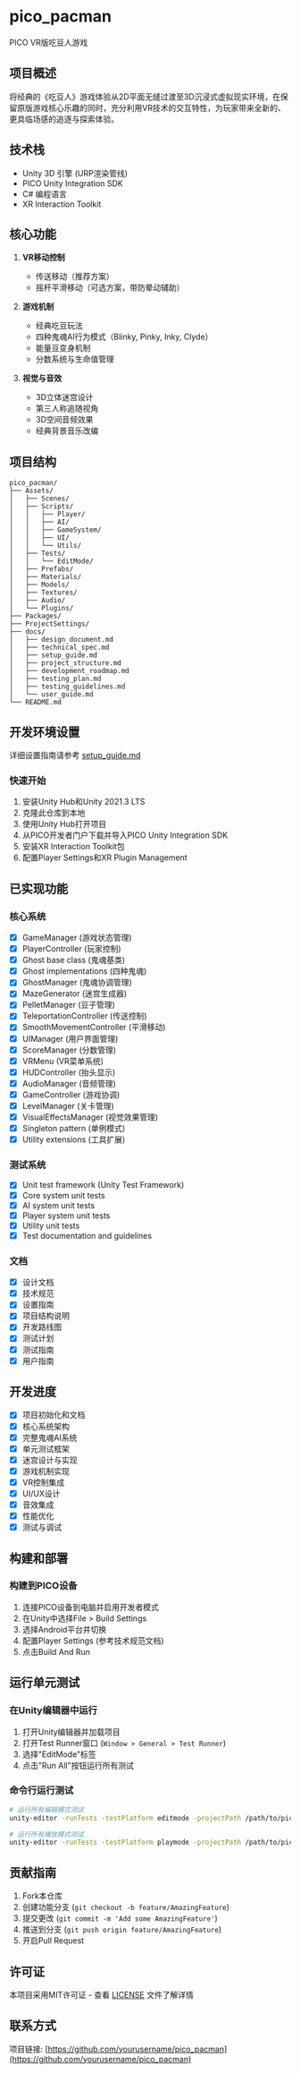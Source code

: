 # pico_pacman
PICO VR版吃豆人游戏

## 项目概述
将经典的《吃豆人》游戏体验从2D平面无缝过渡至3D沉浸式虚拟现实环境，在保留原版游戏核心乐趣的同时，充分利用VR技术的交互特性，为玩家带来全新的、更具临场感的追逐与探索体验。

## 技术栈
- Unity 3D 引擎 (URP渲染管线)
- PICO Unity Integration SDK
- C# 编程语言
- XR Interaction Toolkit

## 核心功能
1. **VR移动控制**
   - 传送移动（推荐方案）
   - 摇杆平滑移动（可选方案，带防晕动辅助）

2. **游戏机制**
   - 经典吃豆玩法
   - 四种鬼魂AI行为模式（Blinky, Pinky, Inky, Clyde）
   - 能量豆变身机制
   - 分数系统与生命值管理

3. **视觉与音效**
   - 3D立体迷宫设计
   - 第三人称追随视角
   - 3D空间音频效果
   - 经典背景音乐改编

## 项目结构
```
pico_pacman/
├── Assets/
│   ├── Scenes/
│   ├── Scripts/
│   │   ├── Player/
│   │   ├── AI/
│   │   ├── GameSystem/
│   │   ├── UI/
│   │   └── Utils/
│   ├── Tests/
│   │   └── EditMode/
│   ├── Prefabs/
│   ├── Materials/
│   ├── Models/
│   ├── Textures/
│   ├── Audio/
│   └── Plugins/
├── Packages/
├── ProjectSettings/
├── docs/
│   ├── design_document.md
│   ├── technical_spec.md
│   ├── setup_guide.md
│   ├── project_structure.md
│   ├── development_roadmap.md
│   ├── testing_plan.md
│   ├── testing_guidelines.md
│   └── user_guide.md
└── README.md
```

## 开发环境设置

详细设置指南请参考 [setup_guide.md](docs/setup_guide.md)

### 快速开始
1. 安装Unity Hub和Unity 2021.3 LTS
2. 克隆此仓库到本地
3. 使用Unity Hub打开项目
4. 从PICO开发者门户下载并导入PICO Unity Integration SDK
5. 安装XR Interaction Toolkit包
6. 配置Player Settings和XR Plugin Management

## 已实现功能

### 核心系统
- [x] GameManager (游戏状态管理)
- [x] PlayerController (玩家控制)
- [x] Ghost base class (鬼魂基类)
- [x] Ghost implementations (四种鬼魂)
- [x] GhostManager (鬼魂协调管理)
- [x] MazeGenerator (迷宫生成器)
- [x] PelletManager (豆子管理)
- [x] TeleportationController (传送控制)
- [x] SmoothMovementController (平滑移动)
- [x] UIManager (用户界面管理)
- [x] ScoreManager (分数管理)
- [x] VRMenu (VR菜单系统)
- [x] HUDController (抬头显示)
- [x] AudioManager (音频管理)
- [x] GameController (游戏协调)
- [x] LevelManager (关卡管理)
- [x] VisualEffectsManager (视觉效果管理)
- [x] Singleton pattern (单例模式)
- [x] Utility extensions (工具扩展)

### 测试系统
- [x] Unit test framework (Unity Test Framework)
- [x] Core system unit tests
- [x] AI system unit tests
- [x] Player system unit tests
- [x] Utility unit tests
- [x] Test documentation and guidelines

### 文档
- [x] 设计文档
- [x] 技术规范
- [x] 设置指南
- [x] 项目结构说明
- [x] 开发路线图
- [x] 测试计划
- [x] 测试指南
- [x] 用户指南

## 开发进度
- [x] 项目初始化和文档
- [x] 核心系统架构
- [x] 完整鬼魂AI系统
- [x] 单元测试框架
- [x] 迷宫设计与实现
- [x] 游戏机制实现
- [x] VR控制集成
- [x] UI/UX设计
- [x] 音效集成
- [x] 性能优化
- [x] 测试与调试

## 构建和部署

### 构建到PICO设备
1. 连接PICO设备到电脑并启用开发者模式
2. 在Unity中选择File > Build Settings
3. 选择Android平台并切换
4. 配置Player Settings (参考技术规范文档)
5. 点击Build And Run

## 运行单元测试

### 在Unity编辑器中运行
1. 打开Unity编辑器并加载项目
2. 打开Test Runner窗口 (`Window > General > Test Runner`)
3. 选择"EditMode"标签
4. 点击"Run All"按钮运行所有测试

### 命令行运行测试
```bash
# 运行所有编辑模式测试
unity-editor -runTests -testPlatform editmode -projectPath /path/to/pico_pacman

# 运行所有播放模式测试
unity-editor -runTests -testPlatform playmode -projectPath /path/to/pico_pacman
```

## 贡献指南

1. Fork本仓库
2. 创建功能分支 (`git checkout -b feature/AmazingFeature`)
3. 提交更改 (`git commit -m 'Add some AmazingFeature'`)
4. 推送到分支 (`git push origin feature/AmazingFeature`)
5. 开启Pull Request

## 许可证
本项目采用MIT许可证 - 查看 [LICENSE](LICENSE) 文件了解详情

## 联系方式
项目链接: [https://github.com/yourusername/pico_pacman](https://github.com/yourusername/pico_pacman)